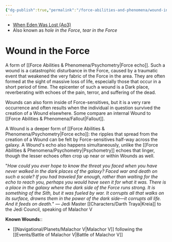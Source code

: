 ```yaml
---
{"dg-publish":true,"permalink":"/force-abilities-and-phenomena/wound-in-the-force/","tags":["dark","forcephenomenon"],"noteIcon":"saber1"}
---
```


- [When Eden Was Lost (Ao3)](https://archiveofourown.org/works/19334440)
- Also known as *hole in the Force*, *tear in the Force*
# Wound in the Force
A form of [[Force Abilities & Phenomena/Psychometry\|Force echo]]. Such a wound is a catastrophic disturbance in the Force, caused by a traumatic event that weakened the very fabric of the Force in the area. They are often formed at the sight of massive loss of life, especially those that occur in a short period of time. The epicenter of such a wound is a Dark place, reverberating with echoes of the pain, terror, and suffering of the dead.

Wounds can also form inside of Force-sensitives, but it is a very rare occurrence and often results when the individual in question survived the creation of a Wound elsewhere. Some compare an internal Wound to [[Force Abilities & Phenomena/Fallout\|Fallout]].

A Wound is a deeper form of [[Force Abilities & Phenomena/Psychometry\|Force echo]]: the ripples that spread from the creation of a Wound can be felt by Force-sensitives half-way across the galaxy. A Wound's echo also happens simultaneously, unlike the [[Force Abilities & Phenomena/Psychometry\|Psychometry]] echoes that linger, though the lesser echoes often crop up near or within Wounds as well. 

"_How could you ever hope to know the threat you faced when you have never walked in the dark places of the galaxy? Faced war and death on such a scale? If you had traveled far enough, rather than waiting for the echo to reach you, perhaps you would have seen it for what it was. There is a place in the galaxy where the dark side of the Force runs strong. It is something of the Sith, but it was fueled by war. It corrupts all that walks on its surface, drowns them in the power of the dark side—it corrupts all life. And it feeds on death._" — Jedi Master [[Characters/Darth Traya\|Kreia]] to the Jedi Council, speaking of Malachor V

**Known Wounds**::
- [[Navigational/Planets/Malachor V\|Malachor V]] following the [[Events/Battle of Malachor V\|Battle of Malachor V]]